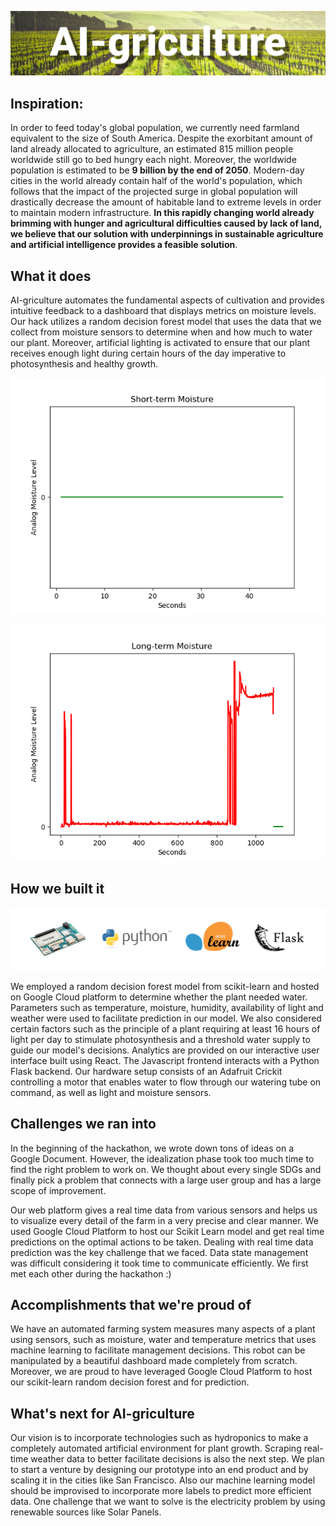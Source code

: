 ![AI-griculture](https://raw.githubusercontent.com/AndrewYinLi/AI-griculture/master/static/resources/banner2.png)

## Inspiration:

In order to feed today's global population, we currently need farmland equivalent to the size of South America. Despite the exorbitant amount of land already allocated to agriculture, an estimated 815 million people worldwide still go to bed hungry each night. Moreover, the worldwide population is estimated to be **9 billion by the end of 2050**. Modern-day cities in the world already contain half of the world's population, which follows that the impact of the projected surge in global population will drastically decrease the amount of habitable land to extreme levels in order to maintain modern infrastructure. **In this rapidly changing world already brimming with hunger and agricultural difficulties caused by lack of land, we believe that our solution with underpinnings in sustainable agriculture and artificial intelligence provides a feasible solution**.

## What it does

AI-griculture automates the fundamental aspects of cultivation and provides intuitive feedback to a dashboard that displays metrics on moisture levels. Our hack utilizes a random decision forest model that uses the data that we collect from moisture sensors to determine when and how much to water our plant. Moreover, artificial lighting is activated to ensure that our plant receives enough light during certain hours of the day imperative to photosynthesis and healthy growth.

![Short-term moisture](https://raw.githubusercontent.com/AndrewYinLi/AI-griculture/master/static/resources/moistureshort.png)

![Long-term moisture](https://raw.githubusercontent.com/AndrewYinLi/AI-griculture/master/static/resources/moisturelong.png)

## How we built it

![AI-griculture Technolgies](https://raw.githubusercontent.com/AndrewYinLi/AI-griculture/master/static/resources/tech.png)

We employed a random decision forest model from scikit-learn and hosted on Google Cloud platform to determine whether the plant needed water. Parameters such as temperature, moisture, humidity, availability of light and weather were used to facilitate prediction in our model. We also considered certain factors such as the principle of a plant requiring at least 16 hours of light per day to stimulate photosynthesis and a threshold water supply to guide our model's decisions. Analytics are provided on our interactive user interface built using React. The Javascript frontend interacts with a Python Flask backend. Our hardware setup consists of an Adafruit Crickit controlling a motor that enables water to flow through our watering tube on command, as well as light and moisture sensors.

## Challenges we ran into

In the beginning of the hackathon, we wrote down tons of ideas on a Google Document. However, the idealization phase took too much time to find the right problem to work on. We thought about every single SDGs and finally pick a problem that connects with a large user group and has a large scope of improvement. 

Our web platform gives a real time data from various sensors and helps us to visualize every detail of the farm in a very precise and clear manner. We used Google Cloud Platform to host our Scikit Learn model and get real time predictions on the optimal actions to be taken. Dealing with real time data prediction was the key challenge that we faced. Data state management was difficult considering it took time to communicate efficiently. We first met each other during the hackathon :)

## Accomplishments that we're proud of

We have an automated farming system measures many aspects of a plant using sensors, such as moisture, water and temperature metrics that uses machine learning to facilitate management decisions. This robot can be manipulated by a beautiful dashboard made completely from scratch. Moreover, we are proud to have leveraged Google Cloud Platform to host our scikit-learn random decision forest and for prediction.

## What's next for AI-griculture

Our vision is to incorporate technologies such as hydroponics to make a completely automated artificial environment for plant growth. Scraping real-time weather data to better facilitate decisions is also the next step. We plan to start a venture by designing our prototype into an end product and by scaling it in the cities like San Francisco. Also our machine learning model should be improvised to incorporate more labels to predict more efficient data. One challenge that we want to solve is the electricity problem by using renewable sources like Solar Panels. 
